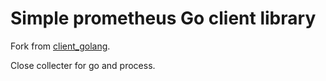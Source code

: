 # Simple prometheus Go client library

Fork from [client_golang](https://github.com/prometheus/client_golang).

Close collecter for go and process.
